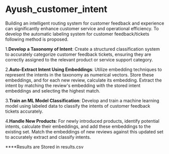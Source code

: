 # Ayush_customer_intent

Building an intelligent routing system for customer feedback and experience can significantly enhance customer service and operational efficiency. To develop the automatic labeling system for customer feedback/tickets following method is proposed.


1.**Develop a Taxonomy of Intent**: Create a structured classification system to accurately categorize customer feedback tickets, ensuring they are correctly assigned to the relevant product or service support category.

2.**Auto-Extract Intent Using Embeddings**: Utilize embedding techniques to represent the intents in the taxonomy as numerical vectors. Store these embeddings, and for each new review, calculate its embedding. Extract the intent by matching the review's embedding with the stored intent embeddings and selecting the highest match.

3.**Train an ML Model Classification**: Develop and train a machine learning model using labeled data to classify the intents of customer feedback tickets accurately.

4.**Handle New Products**: For newly introduced products, identify potential intents, calculate their embeddings, and add these embeddings to the existing set. Match the embeddings of new reviews against this updated set to accurately extract and classify intents.


  
****Results are Stored in results.csv


